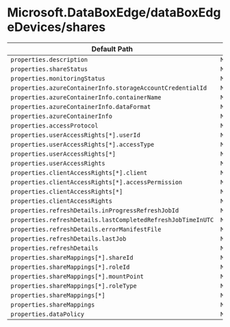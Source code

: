 # Microsoft.DataBoxEdge/dataBoxEdgeDevices/shares

| Default Path | Alias |
|---|---|
| `properties.description` | `Microsoft.DataboxEdge/dataBoxEdgeDevices/shares/description` |
| `properties.shareStatus` | `Microsoft.DataboxEdge/dataBoxEdgeDevices/shares/shareStatus` |
| `properties.monitoringStatus` | `Microsoft.DataboxEdge/dataBoxEdgeDevices/shares/monitoringStatus` |
| `properties.azureContainerInfo.storageAccountCredentialId` | `Microsoft.DataboxEdge/dataBoxEdgeDevices/shares/azureContainerInfo.storageAccountCredentialId` |
| `properties.azureContainerInfo.containerName` | `Microsoft.DataboxEdge/dataBoxEdgeDevices/shares/azureContainerInfo.containerName` |
| `properties.azureContainerInfo.dataFormat` | `Microsoft.DataboxEdge/dataBoxEdgeDevices/shares/azureContainerInfo.dataFormat` |
| `properties.azureContainerInfo` | `Microsoft.DataboxEdge/dataBoxEdgeDevices/shares/azureContainerInfo` |
| `properties.accessProtocol` | `Microsoft.DataboxEdge/dataBoxEdgeDevices/shares/accessProtocol` |
| `properties.userAccessRights[*].userId` | `Microsoft.DataboxEdge/dataBoxEdgeDevices/shares/userAccessRights[*].userId` |
| `properties.userAccessRights[*].accessType` | `Microsoft.DataboxEdge/dataBoxEdgeDevices/shares/userAccessRights[*].accessType` |
| `properties.userAccessRights[*]` | `Microsoft.DataboxEdge/dataBoxEdgeDevices/shares/userAccessRights[*]` |
| `properties.userAccessRights` | `Microsoft.DataboxEdge/dataBoxEdgeDevices/shares/userAccessRights` |
| `properties.clientAccessRights[*].client` | `Microsoft.DataboxEdge/dataBoxEdgeDevices/shares/clientAccessRights[*].client` |
| `properties.clientAccessRights[*].accessPermission` | `Microsoft.DataboxEdge/dataBoxEdgeDevices/shares/clientAccessRights[*].accessPermission` |
| `properties.clientAccessRights[*]` | `Microsoft.DataboxEdge/dataBoxEdgeDevices/shares/clientAccessRights[*]` |
| `properties.clientAccessRights` | `Microsoft.DataboxEdge/dataBoxEdgeDevices/shares/clientAccessRights` |
| `properties.refreshDetails.inProgressRefreshJobId` | `Microsoft.DataboxEdge/dataBoxEdgeDevices/shares/refreshDetails.inProgressRefreshJobId` |
| `properties.refreshDetails.lastCompletedRefreshJobTimeInUTC` | `Microsoft.DataboxEdge/dataBoxEdgeDevices/shares/refreshDetails.lastCompletedRefreshJobTimeInUTC` |
| `properties.refreshDetails.errorManifestFile` | `Microsoft.DataboxEdge/dataBoxEdgeDevices/shares/refreshDetails.errorManifestFile` |
| `properties.refreshDetails.lastJob` | `Microsoft.DataboxEdge/dataBoxEdgeDevices/shares/refreshDetails.lastJob` |
| `properties.refreshDetails` | `Microsoft.DataboxEdge/dataBoxEdgeDevices/shares/refreshDetails` |
| `properties.shareMappings[*].shareId` | `Microsoft.DataboxEdge/dataBoxEdgeDevices/shares/shareMappings[*].shareId` |
| `properties.shareMappings[*].roleId` | `Microsoft.DataboxEdge/dataBoxEdgeDevices/shares/shareMappings[*].roleId` |
| `properties.shareMappings[*].mountPoint` | `Microsoft.DataboxEdge/dataBoxEdgeDevices/shares/shareMappings[*].mountPoint` |
| `properties.shareMappings[*].roleType` | `Microsoft.DataboxEdge/dataBoxEdgeDevices/shares/shareMappings[*].roleType` |
| `properties.shareMappings[*]` | `Microsoft.DataboxEdge/dataBoxEdgeDevices/shares/shareMappings[*]` |
| `properties.shareMappings` | `Microsoft.DataboxEdge/dataBoxEdgeDevices/shares/shareMappings` |
| `properties.dataPolicy` | `Microsoft.DataboxEdge/dataBoxEdgeDevices/shares/dataPolicy` |


